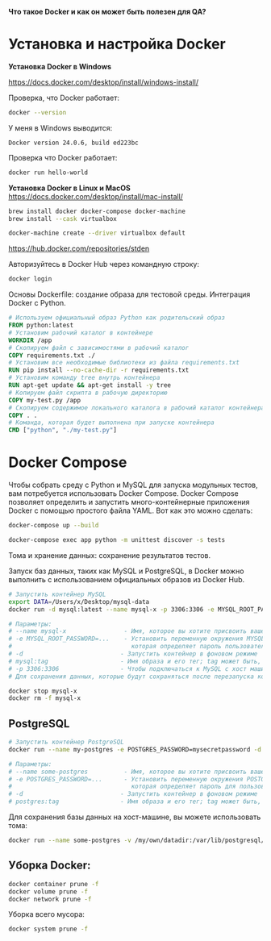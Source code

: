 **Что такое Docker и как он может быть полезен для QA?**

Установка и настройка Docker
============================

**Установка Docker в Windows**

https://docs.docker.com/desktop/install/windows-install/

Проверка, что Docker работает:

```sh
docker --version
```

У меня в Windows выводится:

```
Docker version 24.0.6, build ed223bc
```

Проверка что Docker работает:

```sh
docker run hello-world
```

**Установка Docker в Linux и MacOS**
https://docs.docker.com/desktop/install/mac-install/

```sh
brew install docker docker-compose docker-machine
brew install --cask virtualbox
```

```sh
docker-machine create --driver virtualbox default
```

https://hub.docker.com/repositories/stden

Авторизуйтесь в Docker Hub через командную строку:

```sh
docker login
```

Основы Dockerfile: создание образа для тестовой среды.
Интеграция Docker с Python.

```Dockerfile
# Используем официальный образ Python как родительский образ
FROM python:latest
# Установим рабочий каталог в контейнере
WORKDIR /app
# Скопируем файл с зависимостями в рабочий каталог
COPY requirements.txt ./
# Установим все необходимые библиотеки из файла requirements.txt
RUN pip install --no-cache-dir -r requirements.txt
# Установим команду tree внутрь контейнера
RUN apt-get update && apt-get install -y tree
# Копируем файл скрипта в рабочую директорию
COPY my-test.py /app
# Скопируем содержимое локального каталога в рабочий каталог контейнера
COPY . .
# Команда, которая будет выполнена при запуске контейнера
CMD ["python", "./my-test.py"]
```

Docker Compose
==============

Чтобы собрать среду с Python и MySQL для запуска модульных тестов, вам потребуется использовать Docker Compose.
Docker Compose позволяет определить и запустить много-контейнерные приложения Docker с помощью простого файла YAML. Вот
как это можно сделать:

```sh
docker-compose up --build
```

```sh
docker-compose exec app python -m unittest discover -s tests
```

Тома и хранение данных: сохранение результатов тестов.

Запуск баз данных, таких как MySQL и PostgreSQL, в Docker можно выполнить с использованием официальных образов из
Docker Hub.

```sh
# Запустить контейнер MySQL
export DATA=/Users/x/Desktop/mysql-data
docker run -d mysql:latest --name mysql-x -p 3306:3306 -e MYSQL_ROOT_PASSWORD=admin12345 $DATA:/var/lib/mysql

# Параметры:
# --name mysql-x                - Имя, которое вы хотите присвоить вашему контейнеру
# -e MYSQL_ROOT_PASSWORD=...    - Установить переменную окружения MYSQL_ROOT_PASSWORD,
#                                 которая определяет пароль пользователя root в MySQL
# -d                           - Запустить контейнер в фоновом режиме
# mysql:tag                    - Имя образа и его тег; tag может быть, например, 'latest'
# -p 3306:3306                 - Чтобы подключаться к MySQL c хост машины
# Для сохранения данных, которые будут сохраняться после перезапуска контейнера, вы должны примонтировать том
```

```sh
docker stop mysql-x
docker rm -f mysql-x 
```

PostgreSQL
----------

```sh
# Запустить контейнер PostgreSQL
docker run --name my-postgres -e POSTGRES_PASSWORD=mysecretpassword -d postgres:latest

# Параметры:
# --name some-postgres          - Имя, которое вы хотите присвоить вашему контейнеру
# -e POSTGRES_PASSWORD=...      - Установить переменную окружения POSTGRES_PASSWORD,
#                                 которая определяет пароль для пользователя postgres
# -d                           - Запустить контейнер в фоновом режиме
# postgres:tag                 - Имя образа и его тег; tag может быть, например, 'latest'
```

Для сохранения базы данных на хост-машине, вы можете использовать тома:

```sh
docker run --name some-postgres -v /my/own/datadir:/var/lib/postgresql/data -e POSTGRES_PASSWORD=mysecretpassword -d postgres:tag
```

Уборка Docker:
--------------

```sh
docker container prune -f
docker volume prune -f
docker network prune -f
```

Уборка всего мусора:

```sh
docker system prune -f
```